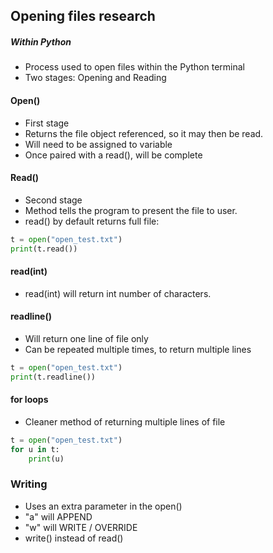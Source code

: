 ## Opening files research
##### Within Python

- Process used to open files within the Python terminal
- Two stages: Opening and Reading

#### Open()
- First stage
- Returns the file object referenced, so it may then be read.
- Will need to be assigned to variable
- Once paired with a read(), will be complete

#### Read()
- Second stage
- Method tells the program to present the file to user.
- read() by default returns full file:

```python
t = open("open_test.txt")
print(t.read())
```
#### read(int)
- read(int) will return int number of characters.

#### readline()
- Will return one line of file only
- Can be repeated multiple times, to return multiple lines
```python
t = open("open_test.txt")
print(t.readline())
```

#### for loops
- Cleaner method of returning multiple lines of file

```python
t = open("open_test.txt")
for u in t:
    print(u)
```

### Writing
- Uses an extra parameter in the open() 
- "a" will APPEND
- "w" will WRITE / OVERRIDE
- write() instead of read()